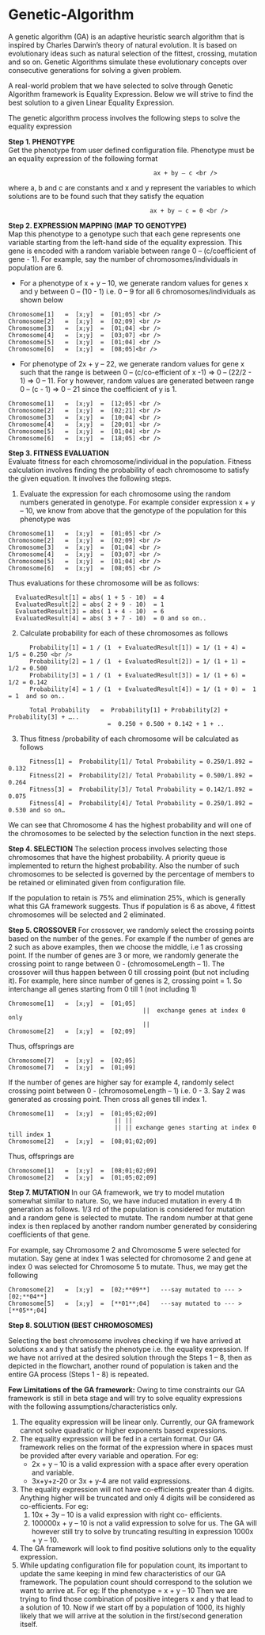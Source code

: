 # Genetic-Algorithm
A genetic algorithm (GA) is an adaptive heuristic search algorithm that is inspired by Charles Darwin’s theory of natural evolution. It is based on evolutionary ideas such as natural selection of the fittest, crossing, mutation and so on. Genetic Algorithms simulate these evolutionary concepts over consecutive generations for solving a given problem.

A real-world problem that we have selected to solve through Genetic Algorithm framework is Equality Expression. Below we will strive to find the best solution to a given Linear Equality Expression.

The genetic algorithm process involves the following steps to solve the equality expression

**Step 1. PHENOTYPE** <br />
Get the phenotype from user defined configuration file. Phenotype must be an equality expression of the following format <br /> 
```
                                         ax + by – c <br />
```
where a, b and c are constants and x and y represent the variables to which solutions are to be found such that they satisfy the equation <br />
```
                                        ax + by – c = 0 <br />
```

**Step 2. EXPRESSION MAPPING (MAP TO GENOTYPE)** <br />
Map this phenotype to a genotype such that each gene represents one variable starting from the left-hand side of the equality expression. This gene is encoded with a random variable between range 0 – (c/coefficient of gene - 1). For example, say the number of chromosomes/individuals in population are 6. <br />
-	For a phenotype of x + y – 10, we generate random values for genes x and y between 0 – (10 - 1) i.e. 0 – 9 for all 6 chromosomes/individuals as shown below <br />

```
Chromosome[1]   =  [x;y]  =  [01;05] <br />
Chromosome[2]   =  [x;y]  =  [02;09] <br />
Chromosome[3]   =  [x;y]  =  [01;04] <br />
Chromosome[4]   =  [x;y]  =  [03;07] <br />
Chromosome[5]   =  [x;y]  =  [01;04] <br />
Chromosome[6]   =  [x;y]  =  [08;05]<br />
```
-	For phenotype of 2x + y – 22, we generate random values for gene x such that the range is between 0 – (c/co-efficient of x -1) =>  0 – (22/2 - 1)  => 0 – 11. For y however, random values are generated between range 0 – (c - 1) => 0 – 21 since the coefficient of y is 1. <br />

```
Chromosome[1]   =  [x;y]  =  [12;05] <br />
Chromosome[2]   =  [x;y]  =  [02;21] <br />
Chromosome[3]   =  [x;y]  =  [10;04] <br />
Chromosome[4]   =  [x;y]  =  [20;01] <br />
Chromosome[5]   =  [x;y]  =  [01;04] <br />
Chromosome[6]   =  [x;y]  =  [18;05] <br />
```

**Step 3. FITNESS EVALUATION** <br />
Evaluate fitness for each chromosome/individual in the population. Fitness calculation involves finding the probability of each chromosome to satisfy the given equation. It involves the following steps. <br />
1.	Evaluate the expression for each chromosome using the random numbers generated in genotype. For example consider expression x + y – 10, we know from above that the genotype of the population for this phenotype was <br />

```
Chromosome[1]   =  [x;y]  =  [01;05] <br />
Chromosome[2]   =  [x;y]  =  [02;09] <br />
Chromosome[3]   =  [x;y]  =  [01;04] <br />
Chromosome[4]   =  [x;y]  =  [03;07] <br />
Chromosome[5]   =  [x;y]  =  [01;04] <br />
Chromosome[6]   =  [x;y]  =  [08;05] <br />
```

Thus evaluations for these chromosome will be as follows: <br />

      EvaluatedResult[1] = abs( 1 + 5 - 10)  = 4
      EvaluatedResult[2] = abs( 2 + 9 - 10)  = 1
      EvaluatedResult[3] = abs( 1 + 4 - 10)  = 6
      EvaluatedResult[4] = abs( 3 + 7 - 10)  = 0 and so on..


2.	Calculate probability for each of these chromosomes as follows
```
      Probability[1] = 1 / (1  + EvaluatedResult[1]) = 1/ (1 + 4) = 1/5 = 0.250 <br />
      Probability[2] = 1 / (1  + EvaluatedResult[2]) = 1/ (1 + 1) = 1/2 = 0.500 
      Probability[3] = 1 / (1  + EvaluatedResult[3]) = 1/ (1 + 6) = 1/2 = 0.142
      Probability[4] = 1 / (1  + EvaluatedResult[4]) = 1/ (1 + 0) =  1    = 1  and so on..

      Total Probability   =  Probability[1] + Probability[2] + Probability[3] + …..
                    	    =  0.250 + 0.500 + 0.142 + 1 + ..
```
3.	Thus fitness /probability of each chromosome will be calculated as follows
```
      Fitness[1] =  Probability[1]/ Total Probability = 0.250/1.892 = 0.132
      Fitness[2] =  Probability[2]/ Total Probability = 0.500/1.892 = 0.264
      Fitness[3] =  Probability[3]/ Total Probability = 0.142/1.892 = 0.075
      Fitness[4] =  Probability[4]/ Total Probability = 0.250/1.892 = 0.530 and so on…
```
We can see that Chromosome 4 has the highest probability and will one of the chromosomes to be selected by the selection function in the next steps.

**Step 4. SELECTION**
The selection process involves selecting those chromosomes that have the highest probability.
A priority queue is implemented to return the highest probability. Also the number of such chromosomes to be selected is governed by the percentage of members to be retained or eliminated given from configuration file.

If the population to retain is 75% and elimination 25%, which is generally what this GA framework suggests. Thus if population is 6 as above, 4 fittest chromosomes will be selected and 2 eliminated.


**Step 5. CROSSOVER** 
For crossover, we randomly select the crossing points based on the number of the genes. For example if the number of genes are 2 such as above examples, then we choose the middle, i.e 1 as crossing point. If the number of genes are 3 or more, we randomly generate the crossing point to range between 0 - (chromosomeLength – 1). The crossover will thus happen between 0 till crossing point (but not including it).
For example, here since number of genes is 2, crossing point = 1. So interchange all genes starting from 0 till 1 (not including 1)

```
Chromosome[1]   =  [x;y]  =  [01;05] 
				                      ||  exchange genes at index 0 only
				                      ||
Chromosome[2]   =  [x;y]  =  [02;09] 
```

Thus, offsprings are 
```
Chromosome[7]   =  [x;y]  =  [02;05] 
Chromosome[7]   =  [x;y]  =  [01;09] 
```

If the number of genes are higher say for example 4, randomly select crossing point between 0 - (chromosomeLength – 1) i.e. 0 - 3. Say 2 was generated as crossing point. Then cross all genes till index 1.

```
Chromosome[1]   =  [x;y]  =  [01;05;02;09]
                              || ||
                              || || exchange genes starting at index 0 till index 1
Chromosome[2]   =  [x;y]  =  [08;01;02;09]
```

Thus, offsprings are 
```
Chromosome[1]   =  [x;y]  =  [08;01;02;09]
Chromosome[2]   =  [x;y]  =  [01;05;02;09]
```

**Step 7. MUTATION** 
In our GA framework, we try to model mutation somewhat similar to nature. So, we have induced mutation in every 4 th generation as follows. 1/3 rd of the population is considered for mutation and a random gene is selected to mutate. The random number at that gene index is then replaced by another random number generated by considering coefficients of that gene. 

For example, say Chromosome 2 and Chromosome 5 were selected for mutation. Say gene at index 1 was selected for chromosome 2 and gene at index 0 was selected for Chromosome 5 to mutate. Thus, we may get the following

```
Chromosome[2]   =  [x;y]  =  [02;**09**]   ---say mutated to --- > [02;**04**]   
Chromosome[5]   =  [x;y]  =  [**01**;04]   ---say mutated to --- > [**05**;04]  
```

**Step 8. SOLUTION (BEST CHROMOSOMES)** 

Selecting the best chromosome involves checking if we have arrived at solutions x and y that satisfy the phenotype i.e. the equality expression. If we have not arrived at the desired solution through the Steps 1 – 8, then as depicted in the flowchart, another round of population is taken and the entire GA process (Steps 1 - 8) is repeated.


**Few Limitations of the GA framework:**
Owing to time constraints our GA framework is still in beta stage and will try to solve equality expressions with the following assumptions/characteristics only.
1.	The equality expression will be linear only. Currently, our GA framework cannot solve quadratic or higher exponents based expressions.
2.	The equality expression will be fed in a certain format. Our GA framework relies on the format of the expression where in spaces must be provided after every variable and
operation. For eg:
    - 2x + y – 10 is a valid expression with a space after every operation and variable.
    - 3x+y+z-20 or 3x + y-4 are not valid expressions.
3.	The equality expression will not have co-efficients greater than 4 digits. Anything higher will be truncated and only 4 digits will be considered as co-efficients. For eg:
    1.	10x + 3y – 10 is a valid expression with right co- efficients.
    2.	100000x + y – 10 is not a valid expression to solve for us. The GA will however still try to solve by truncating resulting in expression 1000x + y – 10.
4.	The GA framework will look to find positive solutions only to the equality expression.
5.	While updating configuration file for population count, its important to update the same keeping in mind few characteristics of our GA framework. The population count should correspond to the solution we want to arrive at. 
For eg: If the phenotype = x + y – 10
Then we are trying to find those combination of positive integers x and y that lead to a solution of 10.
Now if we start off by a population of 1000, its highly likely that we will arrive at the solution in the first/second generation itself.

